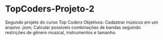 # TopCoders-Projeto-2
Segundo projeto do curso Top Coders
Objetivos:
  Cadastrar músicos em um arquivo .json;
  Calcular possíveis combinações de bandas seguindo restrições de gênero musical, instrumentos e tamanho.
